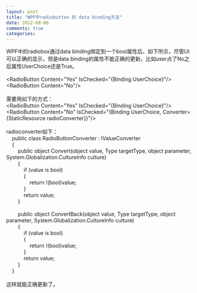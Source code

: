 ```yaml
---
layout: post
title: "WPF中radiobutton 的 data binding方法"
date: 2012-08-06
comments: true
categories: 
---
```

WPF中的radiobox通过data binding绑定到一个bool属性后，如下所示，尽管UI可以正确的显示，但是data binding的属性不能正确的更新。比如user点了No之后属性UserChoice还是True。<br /><br />&lt;RadioButton Content="Yes" IsChecked="{Binding UserChoice}"/&gt;<br />&lt;RadioButton Content="No"/&gt;<br /><br />需要用如下的方式：<br />&lt;RadioButton Content="Yes" IsChecked="{Binding UserChoice}"/&gt;<br />&lt;RadioButton Content="No" IsChecked="{Binding UserChoice, Converter={StaticResource radioConverter}}"/&gt;<br /><br />radioconverter如下：<br />&nbsp;&nbsp;&nbsp; public class RadioButtonConverter : IValueConverter<br />&nbsp;&nbsp;&nbsp; {<br />&nbsp;&nbsp;&nbsp;&nbsp;&nbsp;&nbsp;&nbsp; public object Convert(object value, Type targetType, object parameter, System.Globalization.CultureInfo culture)<br />&nbsp;&nbsp;&nbsp;&nbsp;&nbsp;&nbsp;&nbsp; {<br />&nbsp;&nbsp;&nbsp;&nbsp;&nbsp;&nbsp;&nbsp;&nbsp;&nbsp;&nbsp;&nbsp; if (value is bool)<br />&nbsp;&nbsp;&nbsp;&nbsp;&nbsp;&nbsp;&nbsp;&nbsp;&nbsp;&nbsp;&nbsp; {<br />&nbsp;&nbsp;&nbsp;&nbsp;&nbsp;&nbsp;&nbsp;&nbsp;&nbsp;&nbsp;&nbsp;&nbsp;&nbsp;&nbsp;&nbsp; return !(bool)value;<br />&nbsp;&nbsp;&nbsp;&nbsp;&nbsp;&nbsp;&nbsp;&nbsp;&nbsp;&nbsp;&nbsp; }<br />&nbsp;&nbsp;&nbsp;&nbsp;&nbsp;&nbsp;&nbsp;&nbsp;&nbsp;&nbsp;&nbsp; return value;<br />&nbsp;&nbsp;&nbsp;&nbsp;&nbsp;&nbsp;&nbsp; }<br /><br />&nbsp;&nbsp;&nbsp;&nbsp;&nbsp;&nbsp;&nbsp; public object ConvertBack(object value, Type targetType, object parameter, System.Globalization.CultureInfo culture)<br />&nbsp;&nbsp;&nbsp;&nbsp;&nbsp;&nbsp;&nbsp; {<br />&nbsp;&nbsp;&nbsp;&nbsp;&nbsp;&nbsp;&nbsp;&nbsp;&nbsp;&nbsp;&nbsp; if (value is bool)<br />&nbsp;&nbsp;&nbsp;&nbsp;&nbsp;&nbsp;&nbsp;&nbsp;&nbsp;&nbsp;&nbsp; {<br />&nbsp;&nbsp;&nbsp;&nbsp;&nbsp;&nbsp;&nbsp;&nbsp;&nbsp;&nbsp;&nbsp;&nbsp;&nbsp;&nbsp;&nbsp; return !(bool)value;<br />&nbsp;&nbsp;&nbsp;&nbsp;&nbsp;&nbsp;&nbsp;&nbsp;&nbsp;&nbsp;&nbsp; }<br />&nbsp;&nbsp;&nbsp;&nbsp;&nbsp;&nbsp;&nbsp;&nbsp;&nbsp;&nbsp;&nbsp; return value;<br />&nbsp;&nbsp;&nbsp;&nbsp;&nbsp;&nbsp;&nbsp; }<br />&nbsp;&nbsp;&nbsp; }<br /><br />这样就能正确更新了。<br />